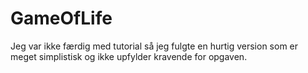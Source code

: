 # GameOfLife
Jeg var ikke færdig med tutorial så jeg fulgte en hurtig version som er meget simplistisk og ikke upfylder kravende for opgaven.
